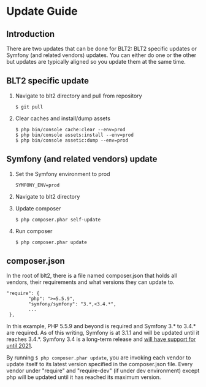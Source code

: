Update Guide
============

## Introduction
There are two updates that can be done for BLT2: BLT2 specific updates or Symfony (and related vendors) updates. You can either do one or the other but updates are typically aligned so you update them at the same time.

## BLT2 specific update
1. Navigate to blt2 directory and pull from repository

    ```
    $ git pull
    ```
2. Clear caches and install/dump assets

    ```
    $ php bin/console cache:clear --env=prod
    $ php bin/console assets:install --env=prod
    $ php bin/console assetic:dump --env=prod
    ```

## Symfony (and related vendors) update
1. Set the Symfony environment to prod

    ```
    SYMFONY_ENV=prod
    ```
2. Navigate to blt2 directory
3. Update composer

    ```
    $ php composer.phar self-update
    ```
4. Run composer

    ```
    $ php composer.phar update
    ``` 

## composer.json
In the root of blt2, there is a file named composer.json that holds all vendors, their requirements and what versions they can update to.

    "require": {
            "php": ">=5.5.9",
            "symfony/symfony": "3.*,<3.4.*",
            ... 
     },

In this example, PHP 5.5.9 and beyond is required and Symfony 3.* to 3.4.* are required. As of this writing, Symfony is at 3.1.1 and will be updated until it reaches 3.4.*. Symfony 3.4 is a long-term release and [will have support for until 2021](http://symfony.com/doc/current/contributing/community/releases.html#long-term-support-versions).

By running ```$ php composer.phar update```, you are invoking each vendor to update itself to its latest version specified in the composer.json file. Every vendor under "require" and "require-dev" (if under dev environment) except php will be updated until it has reached its maximum version.